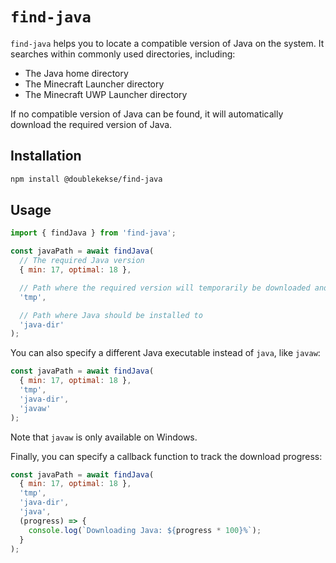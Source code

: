 # `find-java`
`find-java` helps you to locate a compatible version of Java on the system. It searches within commonly used directories, including:
- The Java home directory
- The Minecraft Launcher directory
- The Minecraft UWP Launcher directory

If no compatible version of Java can be found, it will automatically download the required version of Java.

## Installation
```bash
npm install @doublekekse/find-java
```

## Usage
```js
import { findJava } from 'find-java';

const javaPath = await findJava(
  // The required Java version
  { min: 17, optimal: 18 },

  // Path where the required version will temporarily be downloaded and extracted to
  'tmp',

  // Path where Java should be installed to
  'java-dir'
);
```

You can also specify a different Java executable instead of `java`, like `javaw`:

```js
const javaPath = await findJava(
  { min: 17, optimal: 18 },
  'tmp',
  'java-dir',
  'javaw'
);
```

Note that `javaw` is only available on Windows.

Finally, you can specify a callback function to track the download progress:

```js
const javaPath = await findJava(
  { min: 17, optimal: 18 },
  'tmp',
  'java-dir',
  'java',
  (progress) => {
    console.log(`Downloading Java: ${progress * 100}%`);
  }
);
```
